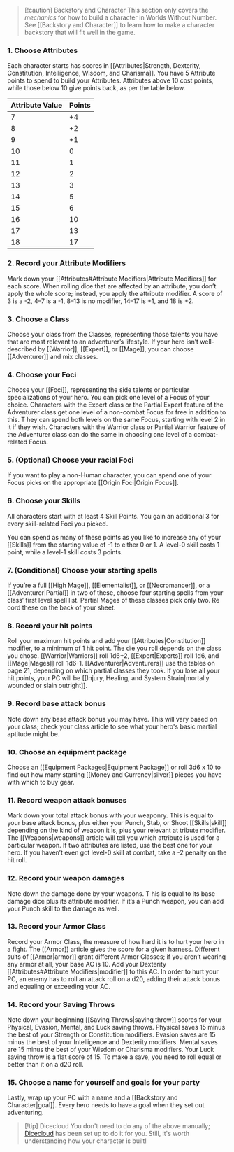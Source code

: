 
> [!caution] Backstory and Character
> This section only covers the *mechanics* for how to build a character in Worlds Without Number. See [[Backstory and Character]] to learn how to make a character backstory that will fit well in the game.
### 1. Choose Attributes
Each character starts has scores in [[Attributes|Strength, Dexterity, Constitution, Intelligence, Wisdom, and Charisma]]. You have 5 Attribute points to spend to build your Attributes. Attributes above 10 cost points, while those below 10 give points back, as per the table below.

| Attribute Value | Points |
| --------------- | ------ |
| 7               | +4     |
| 8               | +2     |
| 9               | +1     |
| 10              | 0      |
| 11              | 1      |
| 12              | 2      |
| 13              | 3      |
| 14              | 5      |
| 15              | 6      |
| 16              | 10     |
| 17              | 13     |
| 18              | 17     |
### 2. Record your Attribute Modifiers
Mark down your [[Attributes#Attribute Modifiers|Attribute Modifiers]] for each score. When rolling dice that are affected by an attribute, you don’t apply the whole score; instead, you apply the attribute modifier. A score of 3 is a -2, 4–7 is a -1, 8–13 is no modifier, 14–17 is +1, and 18 is +2.
### 3. Choose a Class
Choose your class from the Classes, representing those talents you have that are most relevant to an adventurer’s lifestyle. If your hero isn’t well-described by [[Warrior]], [[Expert]], or [[Mage]], you can choose [[Adventurer]] and mix classes.
### 4. Choose your Foci
Choose your [[Foci]], representing the side talents or particular specializations of your hero. You can pick one level of a Focus of your choice. Characters with the Expert class or the Partial Expert feature of the Adventurer class get one level of a non-combat Focus for free in addition to this. T hey can spend both levels on the same Focus, starting with level 2 in it if they wish. Characters with the Warrior class or Partial Warrior feature of the Adventurer class can do the same in choosing one level of a combat-related Focus.
### 5. (Optional) Choose your racial Foci
If you want to play a non-Human character, you can spend one of your Focus picks on the appropriate [[Origin Foci|Origin Focus]].
### 6. Choose your Skills
All characters start with at least 4 Skill Points. You gain an additional 3 for every skill-related Foci you picked. 

You can spend as many of these points as you like to increase any of your [[Skills]] from the starting value of -1 to either 0 or 1. A level-0 skill costs 1 point, while a level-1 skill costs 3 points.
### 7. (Conditional) Choose your starting spells
If you’re a full [[High Mage]], [[Elementalist]], or [[Necromancer]], or a [[Adventurer|Partial]] in two of these, choose four starting spells from your class’ first level spell list. Partial Mages of these classes pick only two. Re cord these on the back of your sheet.
### 8. Record your hit points
Roll your maximum hit points and add your [[Attributes|Constitution]] modifier, to a minimum of 1 hit point. The die you roll depends on the class you chose. [[Warrior|Warriors]] roll 1d6+2, [[Expert|Experts]] roll 1d6, and [[Mage|Mages]] roll 1d6-1. [[Adventurer|Adventurers]] use the tables on page 21, depending on which partial classes they took. If you lose all your hit points, your PC will be [[Injury, Healing, and System Strain|mortally wounded or slain outright]].
### 9. Record base attack bonus
Note down any base attack bonus you may have. This will vary based on your class; check your class article to see what your hero's basic martial aptitude might be.
### 10. Choose an equipment package
Choose an [[Equipment Packages|Equipment Package]] or roll 3d6 x 10 to find out how many starting [[Money and Currency|silver]] pieces you have with which to buy gear.
### 11. Record weapon attack bonuses
Mark down your total attack bonus with your weaponry. This is equal to your base attack bonus, plus either your Punch, Stab, or Shoot [[Skills|skill]] depending on the kind of weapon it is, plus your relevant at tribute modifier. The [[Weapons|weapons]] article will tell you which attribute is used for a particular weapon. If two attributes are listed, use the best one for your hero. If you haven’t even got level-0 skill at combat, take a -2 penalty on the hit roll.
### 12. Record your weapon damages
Note down the damage done by your weapons. T his is equal to its base damage dice plus its attribute modifier. If it’s a Punch weapon, you can add your Punch skill to the damage as well.
### 13. Record your Armor Class
Record your Armor Class, the measure of how hard it is to hurt your hero in a fight. The [[Armor]] article gives the score for a given harness. Different suits of [[Armor|armor]] grant different Armor Classes; if you aren’t wearing any armor at all, your base AC is 10. Add your Dexterity [[Attributes#Attribute Modifiers|modifier]] to this AC. In order to hurt your PC, an enemy has to roll an attack roll on a d20, adding their attack bonus and equaling or exceeding your AC.
### 14. Record your Saving Throws
Note down your beginning [[Saving Throws|saving throw]] scores for your Physical, Evasion, Mental, and Luck saving throws. Physical saves 15 minus the best of your Strength or Constitution modifiers. Evasion saves are 15 minus the best of your Intelligence and Dexterity modifiers. Mental saves are 15 minus the best of your Wisdom or Charisma modifiers. Your Luck saving throw is a flat score of 15. To make a save, you need to roll equal or better than it on a d20 roll.
### 15. Choose a name for yourself and goals for your party
Lastly, wrap up your PC with a name and a [[Backstory and Character|goal]]. Every hero needs to have a goal when they set out adventuring.

> [!tip] Dicecloud
> You don't need to do any of the above manually; [Dicecloud](https://dicecloud.com/) has been set up to do it for you. Still, it's worth understanding how your character is built!
